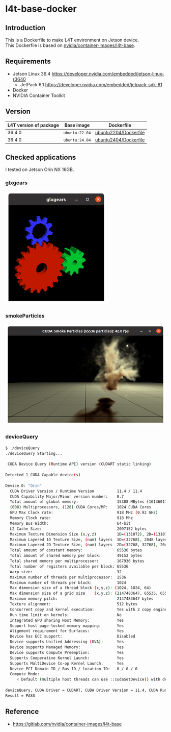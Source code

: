 # l4t-base-docker

## Introduction

This is a Dockerfile to make L4T environment on Jetson device.  
This Dockerfile is based on [nvidia/container-images/l4t-base](https://gitlab.com/nvidia/container-images/l4t-base).

## Requirements

- Jetson Linux 36.4 <https://developer.nvidia.com/embedded/jetson-linux-r3640>
  - JetPack 6.1 <https://developer.nvidia.com/embedded/jetpack-sdk-61>
- Docker
- NVIDIA Container Toolkit

## Version

|L4T version of package|Base image|Dockerfile|
|---|---|---|
|36.4.0|`ubuntu:22.04`|[ubuntu2204/Dockerfile](ubuntu2204/Dockerfile)|
|36.4.0|`ubuntu:24.04`|[ubuntu2404/Dockerfile](ubuntu2404/Dockerfile)|

## Checked applications

I tested on Jetson Orin NX 16GB.

### glxgears

![](image/glxgears.png)

### smokeParticles

![](image/smokeParticles.png)

### deviceQuery

```bash
$ ./deviceQuery 
./deviceQuery Starting...

 CUDA Device Query (Runtime API) version (CUDART static linking)

Detected 1 CUDA Capable device(s)

Device 0: "Orin"
  CUDA Driver Version / Runtime Version          11.4 / 11.4
  CUDA Capability Major/Minor version number:    8.7
  Total amount of global memory:                 15388 MBytes (16136011776 bytes)
  (008) Multiprocessors, (128) CUDA Cores/MP:    1024 CUDA Cores
  GPU Max Clock rate:                            918 MHz (0.92 GHz)
  Memory Clock rate:                             918 Mhz
  Memory Bus Width:                              64-bit
  L2 Cache Size:                                 2097152 bytes
  Maximum Texture Dimension Size (x,y,z)         1D=(131072), 2D=(131072, 65536), 3D=(16384, 16384, 16384)
  Maximum Layered 1D Texture Size, (num) layers  1D=(32768), 2048 layers
  Maximum Layered 2D Texture Size, (num) layers  2D=(32768, 32768), 2048 layers
  Total amount of constant memory:               65536 bytes
  Total amount of shared memory per block:       49152 bytes
  Total shared memory per multiprocessor:        167936 bytes
  Total number of registers available per block: 65536
  Warp size:                                     32
  Maximum number of threads per multiprocessor:  1536
  Maximum number of threads per block:           1024
  Max dimension size of a thread block (x,y,z): (1024, 1024, 64)
  Max dimension size of a grid size    (x,y,z): (2147483647, 65535, 65535)
  Maximum memory pitch:                          2147483647 bytes
  Texture alignment:                             512 bytes
  Concurrent copy and kernel execution:          Yes with 2 copy engine(s)
  Run time limit on kernels:                     No
  Integrated GPU sharing Host Memory:            Yes
  Support host page-locked memory mapping:       Yes
  Alignment requirement for Surfaces:            Yes
  Device has ECC support:                        Disabled
  Device supports Unified Addressing (UVA):      Yes
  Device supports Managed Memory:                Yes
  Device supports Compute Preemption:            Yes
  Supports Cooperative Kernel Launch:            Yes
  Supports MultiDevice Co-op Kernel Launch:      Yes
  Device PCI Domain ID / Bus ID / location ID:   0 / 0 / 0
  Compute Mode:
     < Default (multiple host threads can use ::cudaSetDevice() with device simultaneously) >

deviceQuery, CUDA Driver = CUDART, CUDA Driver Version = 11.4, CUDA Runtime Version = 11.4, NumDevs = 1
Result = PASS
```

## Reference

- <https://gitlab.com/nvidia/container-images/l4t-base>
